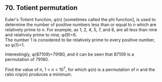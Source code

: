## 70. Totient permutation

Euler's Totient function, &phi;(<var>n</var>) [sometimes called the phi function], is used to determine the number of positive numbers less than or equal to <var>n</var> which are relatively prime to <var>n</var>. For example, as 1, 2, 4, 5, 7, and 8, are all less than nine and relatively prime to nine, &phi;(9)=6.<br>
The number 1 is considered to be relatively prime to every positive number, so &phi;(1)=1.

Interestingly, &phi;(87109)=79180, and it can be seen that 87109 is a permutation of 79180.

Find the value of <var>n</var>, 1 < <var>n</var> < 10<sup>7</sup>, for which &phi;(<var>n</var>) is a permutation of <var>n</var> and the ratio <var>n</var>/&phi;(<var>n</var>) produces a minimum.
